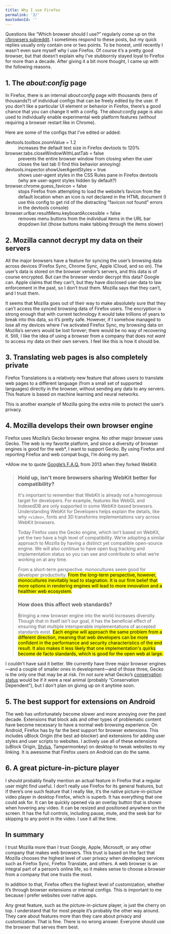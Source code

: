 ```yaml
---
title: Why I use Firefox
permalink: '3/'
mastodonId: ''
---
```


Questions like “Which browser should I use?” regularly come up on the [r/browsers subreddit](https://www.reddit.com/r/browsers/). I sometimes respond to these posts, but my quick replies usually only contain one or two points. To be honest, until recently I wasn’t even sure myself why I use Firefox. Of course it’s a pretty good browser, but that doesn’t explain why I’ve stubbornly stayed loyal to Firefox for more than a decade. After giving it a bit more thought, I came up with the following reasons.

## 1. The _about:config_ page

In Firefox, there is an internal _about:config_ page with thousands (tens of thousands?) of individual configs that can be freely edited by the user. If you don’t like a particular UI element or behavior in Firefox, there’s a good chance that you can change it with a config. The _about:config_ page is also used to individually enable experimental web platform features (without requiring a browser restart like in Chrome).

Here are some of the configs that I’ve edited or added:

<dt>devtools.toolbox.zoomValue = 1.2</dt>
<dd>increases the default text size in Firefox devtools to 120%</dd>
<dt>browser.tabs.closeWindowWithLastTab = false</dt>
<dd>prevents the entire browser window from closing when the user closes the last tab (I find this behavior annoying)</dd>
<dt>devtools.inspector.showUserAgentStyles = true</dt>
<dd>shows user-agent styles in the CSS Rules pane in Firefox devtools (why are user-agent styles hidden by default?)</dd>
<dt>browser.chrome.guess_favicon = false</dt>
<dd>stops Firefox from attempting to load the website’s favicon from the default location when an icon is <i>not</i> declared in the HTML document (I use this config to get rid of the distracting ”favicon not found” errors in the devtools console)</dd>

<dt>browser.urlbar.resultMenu.keyboardAccessible = false</dt>
<dd>removes menu buttons from the individual items in the URL bar dropdown list (those buttons make tabbing through the items slower)</dd>

## 2. Mozilla cannot decrypt my data on their servers

All the major browsers have a feature for syncing the user’s browsing data across devices (Firefox Sync, Chrome Sync, Apple iCloud, and so on). The user’s data is stored on the browser vendor’s servers, and this data is of course encrypted. But can the browser vendor decrypt this data? Google can. Apple claims that they can’t, but they have disclosed user data to law enforcement in the past, so I don’t trust them. Mozilla says that they can’t, and I trust them.

It seems that Mozilla goes out of their way to make absolutely sure that they can’t access the synced browsing data of Firefox users. The encryption is strong enough that with current technology it would take trillions of years to break into this data, so it’s pretty safe. However, if I somehow managed to lose all my devices where I’ve activated Firefox Sync, my browsing data on Mozilla’s servers would be lost forever; there would be no way of recovering it. Still, I like the idea of using a browser from a company that does not _want_ to access my data on their own servers. I feel like this is how it should be.

## 3. Translating web pages is also completely private

Firefox Translations is a relatively new feature that allows users to translate web pages to a different language (from a small set of supported languages) directly in the browser, without sending any data to any servers. This feature is based on machine learning and neural networks.

This is another example of Mozilla going the extra mile to protect the user’s privacy.

## 4. Mozilla develops their own browser engine

Firefox uses Mozilla’s Gecko browser engine. No other major browser uses Gecko. The web is my favorite platform, and since a diversity of browser engines is good for the web\*, I want to support Gecko. By using Firefox and reporting Firefox and web compat bugs, I’m doing my part.

\*Allow me to quote [Google’s F.A.Q.](https://www.chromium.org/blink/developer-faq/#hold-up-isnt-more-browsers-sharing-webkit-better-for-compatibility) from 2013 when they forked WebKit:

> ### Hold up, isn't more browsers sharing WebKit better for compatibility?
>
> It's important to remember that WebKit is already not a homogenous target for developers. For example, features like WebGL and IndexedDB are only supported in some WebKit-based browsers. Understanding WebKit for Developers helps explain the details, like why `<video>`, fonts and 3D transforms implementations vary across WebKit browsers.
>
> Today Firefox uses the Gecko engine, which isn’t based on WebKit, yet the two have a high level of compatibility. We’re adopting a similar approach to Mozilla by having a distinct yet compatible open-source engine. We will also continue to have open bug tracking and implementation status so you can see and contribute to what we’re working on at any time.
>
> From a short-term perspective, monocultures seem good for developer productivity. <mark>From the long-term perspective, however, monocultures inevitably lead to stagnation. It is our firm belief that more options in rendering engines will lead to more innovation and a healthier web ecosystem.</mark>
>
> ### How does this affect web standards?
>
> Bringing a new browser engine into the world increases diversity. Though that in itself isn't our goal, it has the beneficial effect of ensuring that multiple interoperable implementations of accepted standards exist. <mark>Each engine will approach the same problem from a different direction, meaning that web developers can be more confident in the performance and security characteristics of the end result. It also makes it less likely that one implementation's quirks become de facto standards, which is good for the open web at large.</mark>

I couldn’t have said it better. We currently have three major browser engines—and a couple of smaller ones in development—and of those three, Gecko is the only one that may be at risk. I’m not sure what Gecko’s [conservation status](https://en.wikipedia.org/wiki/Conservation_status) would be if it were a real animal (probably “Conservation Dependent”), but I don't plan on giving up on it anytime soon.

## 5. The best support for extensions on Android

The web has unfortunately become slower and more annoying over the past decade. Extensions that block ads and other types of problematic content have become necessary to have a normal web browsing experience. On Android, Firefox has by far the best support for browser extensions. This includes uBlock Origin (the best ad-blocker) and extensions for adding user styles and user scripts to websites. I actively use all of these extensions (uBlock Origin, [Stylus](https://add0n.com/stylus.html), Tampermonkey) on desktop to tweak websites to my linking. It is awesome that Firefox users on Android can do the same.

## 6. A great picture-in-picture player

I should probably finally mention an actual feature in Firefox that a regular user might find useful. I don’t really use Firefox for its general features, but if there’s one such feature that I really like, it’s the native picture-in-picture video player in desktop Firefox, which is superb. It has everything that one could ask for. It can be quickly opened via an overlay button that is shown when hovering any video. It can be resized and positioned anywhere on the screen. It has the full controls, including pause, mute, and the seek bar for skipping to any point in the video. I use it all the time.

## In summary

I trust Mozilla more than I trust Google, Apple, Microsoft, or any other company that makes web browsers. This trust is based on the fact that Mozilla chooses the highest level of user privacy when developing services such as Firefox Sync, Firefox Translate, and others. A web browser is an integral part of a person’s online life, so it makes sense to choose a browser from a company that one trusts the most.

In addition to that, Firefox offers the highest level of customization, whether it’s through browser extensions or internal configs. This is important to me because I prefer websites over native apps.

Any great feature, such as the picture-in-picture player, is just the cherry on top. I understand that for most people it’s probably the other way around. They care about features more than they care about privacy and customization. That is fine. There is no wrong answer. Everyone should use the browser that serves them best.
